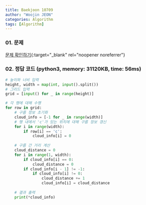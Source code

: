 ```yaml
---
title: Baekjoon 10709
author: "Woojin JEON"
categories: Algorithm
tags: [Algorithm]
---
```


### 01. 문제

[문제 확인하기](https://www.acmicpc.net/problem/10709){:target="_blank" rel="noopener noreferrer"}

### 02. 정답 코드 (python3, memory: 31120KB, time: 56ms)

```python
# 높이와 너비 입력
height, width = map(int, input().split())
# 그리드 입력
grid = [input() for _ in range(height)]

# 각 행에 대해 수행
for row in grid:
    # 구름 정보 초기화
    cloud_info = [-1 for _ in range(width)]
    # 행 내에서 'c'가 있는 위치에 대해 구름 정보 갱신
    for i in range(width):
        if row[i] == 'c':
            cloud_info[i] = 0
    
    # 구름 간 거리 계산
    cloud_distance = 0
    for i in range(1, width):
        if cloud_info[i] == 0:
            cloud_distance = 0
        if cloud_info[i - 1] != -1:
            if cloud_info[i] != 0:
                cloud_distance += 1
                cloud_info[i] = cloud_distance
    
    # 결과 출력
    print(*cloud_info)
```
